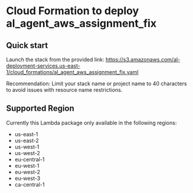 # Cloud Formation to deploy al_agent_aws_assignment_fix

## Quick start
Launch the stack from the provided link:
https://s3.amazonaws.com/al-deployment-services.us-east-1/cloud_formations/al_agent_aws_assignment_fix.yaml

Recommendation: Limit your stack name or project name to 40 characters to avoid issues with resource name restrictions.

## Supported Region
Currently this Lambda package only available in the following regions:

 - us-east-1
 - us-east-2
 - us-west-1
 - us-west-2
 - eu-central-1
 - eu-west-1
 - eu-west-2
 - eu-west-3
 - ca-central-1
